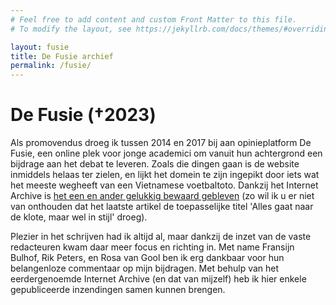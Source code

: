 ```yaml
---
# Feel free to add content and custom Front Matter to this file.
# To modify the layout, see https://jekyllrb.com/docs/themes/#overriding-theme-defaults

layout: fusie
title: De Fusie archief
permalink: /fusie/
---
```

# De Fusie (†2023)
Als promovendus droeg ik tussen 2014 en 2017 bij aan opinieplatform De Fusie, een online plek voor jonge academici om vanuit hun achtergrond een bijdrage aan het debat te leveren. Zoals die dingen gaan is de website inmiddels helaas ter zielen, en lijkt het domein te zijn ingepikt door iets wat het meeste wegheeft van een Vietnamese voetbaltoto. Dankzij het Internet Archive is [het een en ander gelukkig bewaard gebleven](https://web.archive.org/web/20220815161816/https://defusie.net/) (zo wil ik u er niet van onthouden dat het laatste artikel de toepasselijke titel 'Alles gaat naar de klote, maar wel in stijl' droeg).

Plezier in het schrijven had ik altijd al, maar dankzij de inzet van de vaste redacteuren kwam daar meer focus en richting in. Met name Fransijn Bulhof, Rik Peters, en Rosa van Gool ben ik erg dankbaar voor hun belangenloze commentaar op mijn bijdragen. Met behulp van het eerdergenoemde Internet Archive (en dat van mijzelf) heb ik hier enkele gepubliceerde inzendingen samen kunnen brengen.
